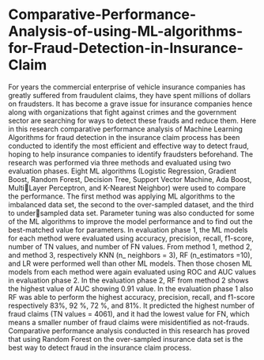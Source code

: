 # Comparative-Performance-Analysis-of-using-ML-algorithms-for-Fraud-Detection-in-Insurance-Claim
For years the commercial enterprise of vehicle insurance companies has
greatly suffered from fraudulent claims, they have spent millions of dollars on 
fraudsters. It has become a grave issue for insurance companies hence along 
with organizations that fight against crimes and the government sector are 
searching for ways to detect these frauds and reduce them. Here in this 
research comparative performance analysis of Machine Learning Algorithms 
for fraud detection in the insurance claim process has been conducted to 
identify the most efficient and effective way to detect fraud, hoping to help 
insurance companies to identify fraudsters beforehand. 
The research was performed via three methods and evaluated using two 
evaluation phases. Eight ML algorithms (Logistic Regression, Gradient Boost, 
Random Forest, Decision Tree, Support Vector Machine, Ada Boost, MultiLayer Perceptron, and K-Nearest Neighbor) were used to compare the 
performance. The first method was applying ML algorithms to the imbalanced 
data set, the second to the over-sampled dataset, and the third to undersampled data set. Parameter tuning was also conducted for some of the ML 
algorithms to improve the model performance and to find out the best-matched 
value for parameters. In evaluation phase 1, the ML models for each method 
were evaluated using accuracy, precision, recall, f1-score, number of TN 
values, and number of FN values. From method 1, method 2, and method 3, 
respectively KNN (n_ neighbors = 3), RF (n_estimators =10), and LR were 
performed well than other ML models. Then those chosen ML models from 
each method were again evaluated using ROC and AUC values in evaluation 
phase 2. In the evaluation phase 2, RF from method 2 shows the highest value 
of AUC showing 0.91 value. In the evaluation phase 1 also RF was able to 
perform the highest accuracy, precision, recall, and f1-score respectively 83%, 
92 %, 72 %, and 81%. It predicted the highest number of fraud claims (TN 
values = 4061), and it had the lowest value for FN, which means a smaller 
number of fraud claims were misidentified as not-frauds. Comparative 
performance analysis conducted in this research has proved that using 
Random Forest on the over-sampled insurance data set is the best way to 
detect fraud in the insurance claim process.

